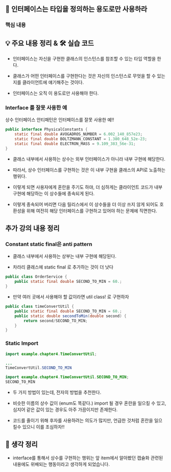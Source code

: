 ## 📖 인터페이스는 타입을 정의하는 용도로만 사용하라

### 핵심 내용

## 💡 주요 내용 정리 & 🛠️ 실습 코드

- 인터페이스는 자신을 구현한 클래스의 인스턴스를 참조할 수 있는 타입 역할을 한다.

- 클래스가 어떤 인터페이스를 구현한다는 것은 자신의 인스턴스로 무엇을 할 수 있는지를 클라이언트에 얘기해주는 것이다.

- 인터페이스는 오직 이 용도로만 사용해야 한다.

### Interface 를 잘못 사용한 예

상수 인터페이스 안티패턴은 인터페이스를 잘못 사용한 예!!
```java
public interface PhysicalConstants {
    static final double AVOGADROS_NUMBER = 6.002_140_857e23;
    static final double BOLTZMANN_CONSTANT = 1.380_648_52e-23;
    static final double ELECTRON_MASS = 9.109_383_56e-31;
}
```

- 클래스 내부에서 사용하는 상수는 외부 인터페이스가 아니라 내부 구현에 해당한다.

- 따라서, 상수 인터페이스를 구현하는 것은 이 내부 구현을 클래스의 API로 노출하는 행위다.

- 이렇게 되면 사용자에게 혼란을 주기도 하먀, 더 심하게는 클라이언트 코드가 내부 구현에 해당하는 이 상수들에 종속되게 된다.

- 이렇게 종속되어 버리면 다음 릴리스에서 이 상수들을 더 이상 쓰지 않게 되어도 호환성을 위해 여전히 해당 인터페이스를 구현하고 있어야 하는 문제에 직면한다.


## 추가 강의 내용 정리

### Constant static final은 anti pattern

- 클래스 내부에서 사용하는 상부는 내부 구현에 해당된다.

- 차라리 클래스에 static final 로 추가하는 것이 더 낫다
```java
public class OrderService {
    public static final double SECOND_TO_MIN = 60.;
}
```
- 만약 여러 곳에서 사용해야 할 값이라면 util class! 로 구현하자
```java
public class timeConvertUtil {
    public static final double SECOND_TO_MIN = 60.;
    public static double secondToMin(double second) {
        return second/SECOND_TO_MIN;
    }
}
```

### Static Import

```java
import example.chapter4.TimeConvertUtil;

...
TimeConvertUtil.SECOND_TO_MIN

import example.chapter4.TimeConvertUtil.SECOND_TO_MIN;
SECOND_TO_MIN
```

- 두 가지 방법이 있는데, 전자의 방법을 추천한다.

- 비슷한 이름의 상수 값이 (enum도 똑같다.) import 될 경우 혼란을 일으킬 수 있고, 심지어 같은 값이 있는 경우도 아주 가끔이지만 존재한다.

- 코드를 줄이기 위해 후자를 사용하려는 의도가 많지만, 언급한 것처럼 혼란을 일으킬수 있으니 이를 조심하자!!


## 🤔 생각 정리

- interface를 통해서 상수를 구현하는 행위는 앞 item에서 알아봤던 캡슐화 관련된 내용에도 위배되는 행동이라고 생각하게 되었습니다.

